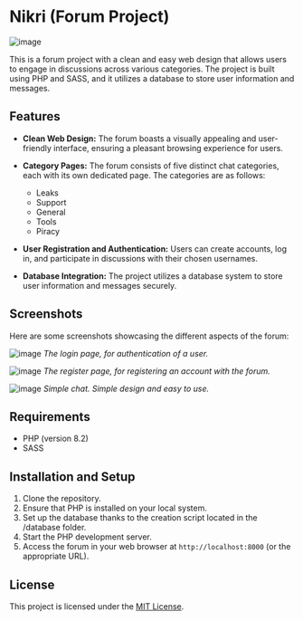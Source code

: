 # Nikri (Forum Project)

![image](https://github.com/Blikyy/php_project/assets/76947058/b1f792e0-b43a-48ab-9ff3-204a07a31d14)

This is a forum project with a clean and easy web design that allows users to engage in discussions across various categories. The project is built using PHP and SASS, and it utilizes a database to store user information and messages.

## Features

- **Clean Web Design:** The forum boasts a visually appealing and user-friendly interface, ensuring a pleasant browsing experience for users.

- **Category Pages:** The forum consists of five distinct chat categories, each with its own dedicated page. The categories are as follows:
    - Leaks
    - Support
    - General
    - Tools
    - Piracy

- **User Registration and Authentication:** Users can create accounts, log in, and participate in discussions with their chosen usernames.

- **Database Integration:** The project utilizes a database system to store user information and messages securely.

## Screenshots

Here are some screenshots showcasing the different aspects of the forum:

![image](https://github.com/Blikyy/php_project/assets/76947058/8648ef10-0059-4db6-843d-e30f4cbb3a49)
*The login page, for authentication of a user.*

![image](https://github.com/Blikyy/php_project/assets/76947058/dc389c52-292b-4659-b81e-4187ab3c8a99)
*The register page, for registering an account with the forum.*

![image](https://github.com/Blikyy/php_project/assets/76947058/f49f6f5a-3dc6-4ae6-bf2a-a4045e605069)
*Simple chat. Simple design and easy to use.*

## Requirements

- PHP (version 8.2)
- SASS

## Installation and Setup

1. Clone the repository.
2. Ensure that PHP is installed on your local system.
3. Set up the database thanks to the creation script located in the /database folder.
4. Start the PHP development server.
5. Access the forum in your web browser at `http://localhost:8000` (or the appropriate URL).

## License

This project is licensed under the [MIT License](LICENSE).
